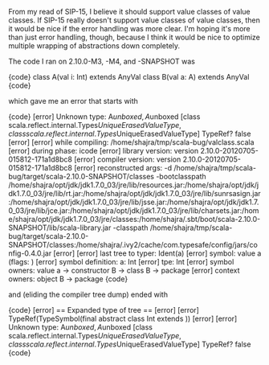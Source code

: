 From my read of SIP-15, I believe it should support value classes of value classes.  If SIP-15 really doesn't support value classes of value classes, then it would be nice if the error handling was more clear.  I'm hoping it's more than just error handling, though, because I think it would be nice to optimize multiple wrapping of abstractions down completely.

The code I ran on 2.10.0-M3, -M4, and -SNAPSHOT was

{code}
class A(val i: Int) extends AnyVal
class B(val a: A) extends AnyVal
{code}

which gave me an error that starts with

{code}
[error] Unknown type: A$unboxed, A$unboxed [class scala.reflect.internal.Types$UniqueErasedValueType, class scala.reflect.internal.Types$UniqueErasedValueType] TypeRef? false
[error] 
[error]      while compiling: /home/shajra/tmp/scala-bug/valclass.scala
[error]         during phase: icode
[error]      library version: version 2.10.0-20120705-015812-171a1d8bc8
[error]     compiler version: version 2.10.0-20120705-015812-171a1d8bc8
[error]   reconstructed args: -d /home/shajra/tmp/scala-bug/target/scala-2.10.0-SNAPSHOT/classes -bootclasspath /home/shajra/opt/jdk/jdk1.7.0_03/jre/lib/resources.jar:/home/shajra/opt/jdk/jdk1.7.0_03/jre/lib/rt.jar:/home/shajra/opt/jdk/jdk1.7.0_03/jre/lib/sunrsasign.jar:/home/shajra/opt/jdk/jdk1.7.0_03/jre/lib/jsse.jar:/home/shajra/opt/jdk/jdk1.7.0_03/jre/lib/jce.jar:/home/shajra/opt/jdk/jdk1.7.0_03/jre/lib/charsets.jar:/home/shajra/opt/jdk/jdk1.7.0_03/jre/classes:/home/shajra/.sbt/boot/scala-2.10.0-SNAPSHOT/lib/scala-library.jar -classpath /home/shajra/tmp/scala-bug/target/scala-2.10.0-SNAPSHOT/classes:/home/shajra/.ivy2/cache/com.typesafe/config/jars/config-0.4.0.jar
[error] 
[error]   last tree to typer: Ident(a)
[error]               symbol: value a (flags: <param> <triedcooking>)
[error]    symbol definition: a: Int
[error]                  tpe: Int
[error]        symbol owners: value a -> constructor B -> class B -> package <empty>
[error]       context owners: object B -> package <empty>
{code}

and (eliding the compiler tree dump) ended with

{code}
[error] == Expanded type of tree ==
[error] 
[error] TypeRef(TypeSymbol(final abstract class Int extends ))
[error] 
[error] Unknown type: A$unboxed, A$unboxed [class scala.reflect.internal.Types$UniqueErasedValueType, class scala.reflect.internal.Types$UniqueErasedValueType] TypeRef? false
{code}
